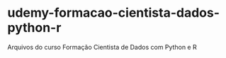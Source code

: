 # udemy-formacao-cientista-dados-python-r
Arquivos do curso Formação Cientista de Dados com Python e R
